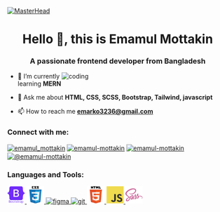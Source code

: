 [![MasterHead](https://share.creavite.co/mVtYvoj8GT7QKdRv.gif)](https://share.creavite.co/mVtYvoj8GT7QKdRv.gif)
<h1 align="center">Hello 👋, this is Emamul Mottakin</h1>
<h3 align="center">A passionate frontend developer from Bangladesh</h3>
<img align='right' alt='coding' width='380' src="https://media2.giphy.com/media/v1.Y2lkPTc5MGI3NjExNWVlOGI2ZjU4YmE1ZGY4MjA2MjcxNzNlMDU3NTcyMjMzMjFiMWM3NSZjdD1n/qgQUggAC3Pfv687qPC/giphy.gif">

- 🌱 I’m currently learning **MERN**

- 💬 Ask me about **HTML, CSS, SCSS, Bootstrap, Tailwind, javascript**

- 📫 How to reach me **emarko3236@gmail.com**

<h3 align="left">Connect with me:</h3>
<p align="left">
<a href="https://twitter.com/emamul_mottakin" target="_blank"><img align="center" src="https://raw.githubusercontent.com/rahuldkjain/github-profile-readme-generator/master/src/images/icons/Social/twitter.svg" alt="emamul_mottakin" height="30" width="40" /></a>
<a href="https://linkedin.com/in/emamul-mottakin" target="_blank"><img align="center" src="https://raw.githubusercontent.com/rahuldkjain/github-profile-readme-generator/master/src/images/icons/Social/linked-in-alt.svg" alt="emamul-mottakin" height="30" width="40" /></a>
<a href="https://dribbble.com/emamul-mottakin" target="_blank"><img align="center" src="https://raw.githubusercontent.com/rahuldkjain/github-profile-readme-generator/master/src/images/icons/Social/dribbble.svg" alt="emamul-mottakin" height="30" width="40" /></a>
<a href="https://www.youtube.com/@emamul-mottakin" target="_blank"><img align="center" src="https://raw.githubusercontent.com/rahuldkjain/github-profile-readme-generator/master/src/images/icons/Social/youtube.svg" alt="@emamul-mottakin" height="30" width="40" /></a>
</p>

<h3 align="left">Languages and Tools:</h3>
<p align="left"> <a href="https://getbootstrap.com" target="_blank" rel="noreferrer"> <img src="https://raw.githubusercontent.com/devicons/devicon/master/icons/bootstrap/bootstrap-plain-wordmark.svg" alt="bootstrap" width="40" height="40"/> </a> <a href="https://www.w3schools.com/css/" target="_blank" rel="noreferrer"> <img src="https://raw.githubusercontent.com/devicons/devicon/master/icons/css3/css3-original-wordmark.svg" alt="css3" width="40" height="40"/> </a> <a href="https://www.figma.com/" target="_blank" rel="noreferrer"> <img src="https://www.vectorlogo.zone/logos/figma/figma-icon.svg" alt="figma" width="40" height="40"/> </a> <a href="https://git-scm.com/" target="_blank" rel="noreferrer"> <img src="https://www.vectorlogo.zone/logos/git-scm/git-scm-icon.svg" alt="git" width="40" height="40"/> </a> <a href="https://www.w3.org/html/" target="_blank" rel="noreferrer"> <img src="https://raw.githubusercontent.com/devicons/devicon/master/icons/html5/html5-original-wordmark.svg" alt="html5" width="40" height="40"/> </a> <a href="https://developer.mozilla.org/en-US/docs/Web/JavaScript" target="_blank" rel="noreferrer"> <img src="https://raw.githubusercontent.com/devicons/devicon/master/icons/javascript/javascript-original.svg" alt="javascript" width="40" height="40"/> </a> <a href="https://sass-lang.com" target="_blank" rel="noreferrer"> <img src="https://raw.githubusercontent.com/devicons/devicon/master/icons/sass/sass-original.svg" alt="sass" width="40" height="40"/> </a> </p>
